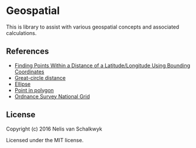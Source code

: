 # Geospatial
This is library to assist with various geospatial concepts and associated calculations.

## References
- [Finding Points Within a Distance of a Latitude/Longitude Using Bounding Coordinates](http://JanMatuschek.de/LatitudeLongitudeBoundingCoordinates)
- [Great-circle distance](http://en.wikipedia.org/wiki/Great-circle_distance)
- [Ellipse](http://en.wikipedia.org/wiki/Ellipse#Elements_of_an_ellipse)
- [Point in polygon](http://en.wikipedia.org/wiki/Point_in_polygon)
- [Ordnance Survey National Grid](https://en.wikipedia.org/wiki/Ordnance_Survey_National_Grid)

## License
Copyright (c) 2016 Nelis van Schalkwyk

Licensed under the MIT license.
